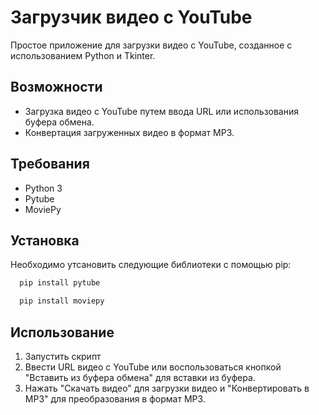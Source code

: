 # Загрузчик видео с YouTube

Простое приложение для загрузки видео с YouTube, созданное с использованием Python и Tkinter.

## Возможности

- Загрузка видео с YouTube путем ввода URL или использования буфера обмена.
- Конвертация загруженных видео в формат MP3.

## Требования

- Python 3
- Pytube
- MoviePy

## Установка

Необходимо утсановить следующие библиотеки с помощью pip:

 ```bash
   pip install pytube
   ```
 ```bash
   pip install moviepy
   ```

## Использование

1. Запустить скрипт
2. Ввести URL видео с YouTube или воспользоваться кнопкой "Вставить из буфера обмена" для вставки из буфера.
3. Нажать "Скачать видео" для загрузки видео и "Конвертировать в MP3" для преобразования в формат MP3.

